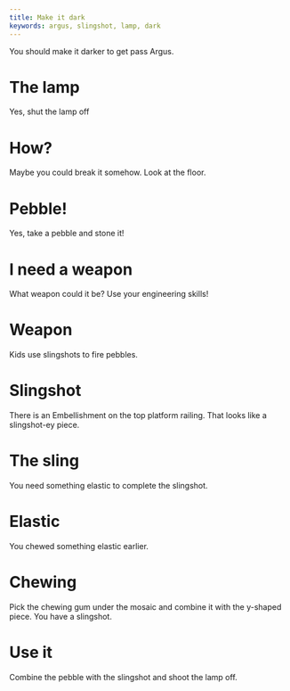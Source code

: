 ```yaml
---
title: Make it dark
keywords: argus, slingshot, lamp, dark
---
```


You should make it darker to get pass Argus.

# The lamp
Yes, shut the lamp off

# How?
Maybe you could break it somehow. Look at the floor.

# Pebble!
Yes, take a pebble and stone it!

# I need a weapon
What weapon could it be? Use your engineering skills!

# Weapon
Kids use slingshots to fire pebbles.

# Slingshot
There is an Embellishment on the top platform railing. That looks like a slingshot-ey piece.

# The sling
You need something elastic to complete the slingshot.

# Elastic
You chewed something elastic earlier.

# Chewing
Pick the chewing gum under the mosaic and combine it with the y-shaped piece. You have a slingshot.

# Use it
Combine the pebble with the slingshot and shoot the lamp off.